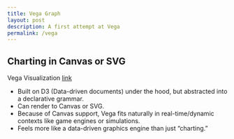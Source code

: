 ```yaml
---
title: Vega Graph
layout: post
description: A first attempt at Vega
permalink: /vega
---
```


## Charting in Canvas or SVG

Vega Visualization [link](https://vega.github.io/vega/)

- Built on D3 (Data-driven documents) under the hood, but abstracted into a declarative grammar.  
- Can render to Canvas or SVG.  
- Because of Canvas support, Vega fits naturally in real-time/dynamic contexts like game engines or simulations.  
- Feels more like a data-driven graphics engine than just “charting.”

<div id="bar"></div>
<div id="line"></div>
<div id="point"></div>
<script src="https://cdn.jsdelivr.net/npm/vega@5"></script>
<script src="https://cdn.jsdelivr.net/npm/vega-lite@5"></script>
<script src="https://cdn.jsdelivr.net/npm/vega-embed@6"></script>
<script>
  function renderChart(containerId, dataList, markType="bar") {
    const vlSpec = { $schema: "https://vega.github.io/schema/vega-lite/v5.json",
      description: "Dynamic chart",
      width: 600,
      height: 400,
      autosize: { type: "fit", contains: "padding" },
      data: { values: dataList },
      mark: markType,   // can be "bar", "line", or "point"
      encoding: {
        x: { field: "category", type: "ordinal" },
        y: { field: "value", type: "quantitative" }
      }
    };
    vegaEmbed(containerId, vlSpec, { actions: false });
  }
  // Example data (could come from API)
  const sampleData = [
    { category: "A", value: 32 },
    { category: "B", value: 55 },
    { category: "C", value: 49 },
    { category: "D", value: 38 },
    { category: "F", value: 50 },
    { category: "G", value: 58 },
  ];
  // Try different charts:
  renderChart("#bar", sampleData, "bar");
  renderChart("#line", sampleData, "line");
  renderChart("#point", sampleData, "point");
</script>

